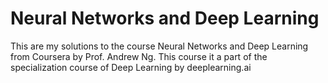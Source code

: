 # Neural Networks and Deep Learning
 This are my solutions to the course Neural Networks and Deep Learning from Coursera by Prof. Andrew Ng. This course it a part of the specialization course of Deep Learning by deeplearning.ai
